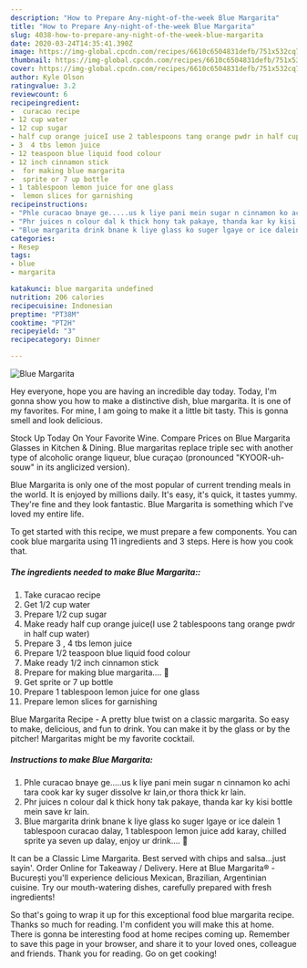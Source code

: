 ```yaml
---
description: "How to Prepare Any-night-of-the-week Blue Margarita"
title: "How to Prepare Any-night-of-the-week Blue Margarita"
slug: 4038-how-to-prepare-any-night-of-the-week-blue-margarita
date: 2020-03-24T14:35:41.390Z
image: https://img-global.cpcdn.com/recipes/6610c6504831defb/751x532cq70/blue-margarita-recipe-main-photo.jpg
thumbnail: https://img-global.cpcdn.com/recipes/6610c6504831defb/751x532cq70/blue-margarita-recipe-main-photo.jpg
cover: https://img-global.cpcdn.com/recipes/6610c6504831defb/751x532cq70/blue-margarita-recipe-main-photo.jpg
author: Kyle Olson
ratingvalue: 3.2
reviewcount: 6
recipeingredient:
-  curacao recipe
- 12 cup water
- 12 cup sugar
- half cup orange juiceI use 2 tablespoons tang orange pwdr in half cup water
- 3  4 tbs lemon juice
- 12 teaspoon blue liquid food colour
- 12 inch cinnamon stick
-  for making blue margarita 
-  sprite or 7 up bottle
- 1 tablespoon lemon juice for one glass
-  lemon slices for garnishing
recipeinstructions:
- "Phle curacao bnaye ge.....us k liye pani mein sugar n cinnamon ko achi tara cook kar ky suger dissolve kr lain,or thora thick kr lain."
- "Phr juices n colour dal k thick hony tak pakaye, thanda kar ky kisi bottle mein save kr lain."
- "Blue margarita drink bnane k liye glass ko suger lgaye or ice dalein 1 tablespoon curacao dalay, 1 tablespoon lemon juice add karay, chilled sprite ya seven up dalay, enjoy ur drink.... 🙂"
categories:
- Resep
tags:
- blue
- margarita

katakunci: blue margarita undefined
nutrition: 206 calories
recipecuisine: Indonesian
preptime: "PT38M"
cooktime: "PT2H"
recipeyield: "3"
recipecategory: Dinner

---
```



![Blue Margarita](https://img-global.cpcdn.com/recipes/6610c6504831defb/751x532cq70/blue-margarita-recipe-main-photo.jpg)

Hey everyone, hope you are having an incredible day today. Today, I'm gonna show you how to make a distinctive dish, blue margarita. It is one of my favorites. For mine, I am going to make it a little bit tasty. This is gonna smell and look delicious.

Stock Up Today On Your Favorite Wine. Compare Prices on Blue Margarita Glasses in Kitchen &amp; Dining. Blue margaritas replace triple sec with another type of alcoholic orange liqueur, blue curaçao (pronounced &#34;KYOOR-uh-souw&#34; in its anglicized version).

Blue Margarita is only one of the most popular of current trending meals in the world. It is enjoyed by millions daily. It's easy, it's quick, it tastes yummy. They're fine and they look fantastic. Blue Margarita is something which I've loved my entire life.


To get started with this recipe, we must prepare a few components. You can cook blue margarita using 11 ingredients and 3 steps. Here is how you cook that.

##### The ingredients needed to make Blue Margarita::

1. Take  curacao recipe
1. Get 1/2 cup water
1. Prepare 1/2 cup sugar
1. Make ready half cup orange juice(I use 2 tablespoons tang orange pwdr in half cup water)
1. Prepare 3 , 4 tbs lemon juice
1. Prepare 1/2 teaspoon blue liquid food colour
1. Make ready 1/2 inch cinnamon stick
1. Prepare  for making blue margarita.... 🙂
1. Get  sprite or 7 up bottle
1. Prepare 1 tablespoon lemon juice for one glass
1. Prepare  lemon slices for garnishing


Blue Margarita Recipe - A pretty blue twist on a classic margarita. So easy to make, delicious, and fun to drink. You can make it by the glass or by the pitcher! Margaritas might be my favorite cocktail. 

##### Instructions to make Blue Margarita:

1. Phle curacao bnaye ge.....us k liye pani mein sugar n cinnamon ko achi tara cook kar ky suger dissolve kr lain,or thora thick kr lain.
1. Phr juices n colour dal k thick hony tak pakaye, thanda kar ky kisi bottle mein save kr lain.
1. Blue margarita drink bnane k liye glass ko suger lgaye or ice dalein 1 tablespoon curacao dalay, 1 tablespoon lemon juice add karay, chilled sprite ya seven up dalay, enjoy ur drink.... 🙂


It can be a Classic Lime Margarita. Best served with chips and salsa…just sayin&#39;. Order Online for Takeaway / Delivery. Here at Blue Margarita® - București you&#39;ll experience delicious Mexican, Brazilian, Argentinian cuisine. Try our mouth-watering dishes, carefully prepared with fresh ingredients! 

So that's going to wrap it up for this exceptional food blue margarita recipe. Thanks so much for reading. I'm confident you will make this at home. There is gonna be interesting food at home recipes coming up. Remember to save this page in your browser, and share it to your loved ones, colleague and friends. Thank you for reading. Go on get cooking!
